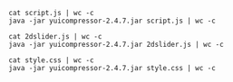 	cat script.js | wc -c
	java -jar yuicompressor-2.4.7.jar script.js | wc -c
	
	cat 2dslider.js | wc -c
	java -jar yuicompressor-2.4.7.jar 2dslider.js | wc -c
	
	cat style.css | wc -c
	java -jar yuicompressor-2.4.7.jar style.css | wc -c